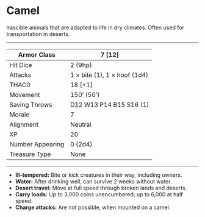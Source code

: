 # Camel

Irascible animals that are adapted to life in dry climates. Often used for transportation in deserts.

------

| Armor Class     | 7 [12]                       |
| ---------------- | ---------------------------- |
| Hit Dice         | 2 (9hp)                      |
| Attacks          | 1 × bite (1), 1 × hoof (1d4) |
| THAC0            | 18 [+1]                      |
| Movement         | 150’ (50’)                   |
| Saving Throws    | D12 W13 P14 B15 S16 (1)      |
| Morale           | 7                            |
| Alignment        | Neutral                      |
| XP               | 20                           |
| Number Appearing | 0 (2d4)                      |
| Treasure Type    | None                         |

------

- **Ill-tempered:** Bite or kick creatures in their way, including owners.
- **Water:** After drinking well, can survive 2 weeks without water.
- **Desert travel:** Move at full speed through broken lands and deserts.
- **Carry loads:** Up to 3,000 coins unencumbered; up to 6,000 at half speed.
- **Charge attacks:** Are not possible, when mounted on a camel.